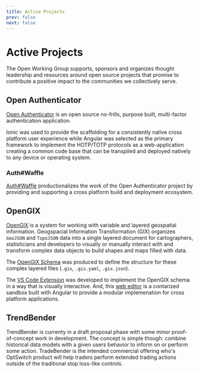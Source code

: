 ```yaml
---
title: Active Projects
prev: false
next: false
---
```


# Active Projects

The Open Working Group supports, sponsors and organizes thought leadership and resources around open source projects that promise to contribute a positive impact to the communities we collectively serve.

## Open Authenticator <Badge type="info" text="development" />

[Open Authenticator](https://openworkinggroup.org/open-authenticator) is an open source no-frills, purpose built, multi-factor authentication application.

Ionic was used to provide the scaffolding for a consistently native cross platform user experience while Angular was selected as the primary framework to implement the HOTP/TOTP protocols as a web-application creating a common code base that can be transpiled and deployed natively to any device or operating system.

### Auth#Waffle <Badge type="info" text="development" />

[Auth#Waffle](https://authwaffle.app) productionalizes the work of the Open Authenticator project by providing and supporting a cross platform build and deployment ecosystem.

## OpenGIX <Badge type="info" text="development" />

[OpenGIX](https://opengix.org) is a system for working with variable and layered geospatial information. Geogspacial Information Transformation (GIX) organizes `GeoJSON` and `TopoJSON` data into a single layered document for cartographers, statisticians and developers to visually or manually interact with and transform complex data objects to build shapes and maps filled with data.

The [OpenGIX Schema](https://github.com/OpenGIX/schema) was produced to define the structure for these complex layered files (`.gix`, `.gix.yaml`, `.gix.json`).

The [VS Code Extension](https://github.com/OpenGIX/vscode-extension) was developed to implement the OpenGIX schema in a way that is visually interactive. And, this [web editor](https://github.com/OpenGIX/editor) is a contarized sandbox built with Angular to provide a modular implemenation for cross platform applications.

## TrendBender <Badge type="tip" text="proposal"  />

TrendBender is currenty in a draft proposal phase with some minor proof-of-concept work in development. The concept is simple though: combine historical data models with a given users behavior to inform on or perform some action. TradeBender is the intended commercial offering who's OptSwitch product will help traders perform extended trading actions outside of the traditional stop loss-like controls.

